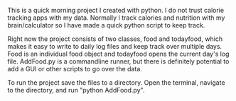 This is a quick morning project I created with python. I do not trust calorie tracking apps with my data. Normally I track calories and nutrition with my brain/calculator so I have made a quick python script to keep track. 

Right now the project consists of two classes, food and todayfood, which makes it easy to write to daily log files and keep track over multiple days. Food is an individual food object and todayfood opens the current day's log file. AddFood.py is a commandline runner, but there is definitely potential to add a GUI or other scripts to go over the data. 

To run the project save the files to a directory. Open the terminal, navigate to the directory, and run "python AddFood.py".
